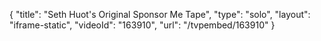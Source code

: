 {
    "title": "Seth Huot's Original Sponsor Me Tape",
    "type": "solo",
    "layout": "iframe-static",
    "videoId": "163910",
    "url": "\/tvpembed\/163910"
}